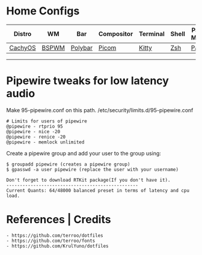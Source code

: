 # Home Configs

|Distro|WM|Bar|Compositor|Terminal|Shell|Package Manager|
|------|------|------|------|------|------|------|
|[CachyOS](https://cachyos.org/)|[BSPWM](https://github.com/baskerville/bspwm)|[Polybar](https://github.com/polybar/polybar)|[Picom](https://github.com/Arian8j2/picom)|[Kitty](https://github.com/kovidgoyal/kitty)|[Zsh](https://github.com/zsh-users/zsh)|[Paru](https://github.com/Morganamilo/paru)|

---


# Pipewire tweaks for low latency audio

Make 95-pipewire.conf on this path.
/etc/security/limits.d/95-pipewire.conf
```
# Limits for users of pipewire
@pipewire - rtprio 95
@pipewire - nice -20
@pipewire - renice -20
@pipewire - memlock unlimited
```
Create a pipewire group and add your user to the group using:
```
$ groupadd pipewire (creates a pipewire group)
$ gpasswd -a user pipewire (replace the user with your username)

Don't forget to download RTKit package(If you don't have it).
-------------------------------------------------
Current Quants: 64/48000 balanced preset in terms of latency and cpu load.
```
# References | Credits
```
- https://github.com/terroo/dotfiles
- https://github.com/terroo/fonts
- https://github.com/KrulYuno/dotfiles
```
